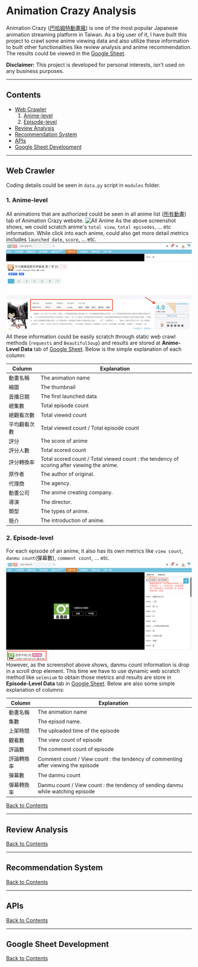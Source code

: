 # Animation Crazy Analysis

Animation Crazy ([巴哈姆特動畫瘋](https://ani.gamer.com.tw/)) is one of the most popular Japanese animation streaming
platform in Taiwan.
As a big user of it, I have built this project to crawl some anime viewing data and also utilize these information to
built other functionalities like review analysis and anime recommendation.
The results could be viewed in
the [Google Sheet](https://docs.google.com/spreadsheets/d/1F94CV-TTa628TumABt3DOF_beqJxQTJ-Mjp1nHkWQDE/edit?usp=sharing).

**Disclaimer:**
This project is developed for personal interests, isn't used on any business purposes.

---

## Contents <a name="contents"></a>
- [Web Crawler](#webCrawler)
  1. [Anime-level](#animeLevel)
  2. [Episode-level](#episodeLevel)
- [Review Analysis](#reviewAnalysis)
- [Recommendation System](#recommendation)
- [APIs](#apis)
- [Google Sheet Development](#googleSheet)


---

## Web Crawler <a name="webCrawler"></a>
Coding details could be seen in `data.py` script in `modules` folder.

### 1. Anime-level <a name="animeLevel"></a>

All animations that are authorized could be seen in all anime list ([所有動畫](https://ani.gamer.com.tw/animeList.php)) tab of Animation Crazy website.
![All Anime](plots/all_anime_list.png)
As the above screenshot shows, we could scratch anime's `total view`, `total episodes`, ... etc information.
While click into each anime, could also get more detail metrics includes `launched date`, `score`, ... etc.
![Anime Details](plots/anime_detail.png)
All these information could be easily scratch through static web crawl methods (`requests` and `BeautifulSoup`) and
results are stored at **Anime-Level Data** tab
of [Google Sheet](https://docs.google.com/spreadsheets/d/1F94CV-TTa628TumABt3DOF_beqJxQTJ-Mjp1nHkWQDE/edit?usp=sharing).
Below is the simple explanation of each column:

| **Column** | **Explanation**                                                                            |
|------------|--------------------------------------------------------------------------------------------|
| 動畫名稱       | The animation name                                                                         |
| 縮圖         | The thumbnail                                                                              |
| 首播日期       | The first launched data                                                                    |
| 總集數        | Total episode count                                                                        |
| 總觀看次數      | Total viewed count                                                                         |
| 平均觀看次數     | Total viewed count / Total episode count                                                   |
| 評分         | The score of anime                                                                         |
| 評分人數       | Total scored count                                                                         |
| 評分轉換率      | Total scored count / Total viewed count : the tendency of scoring after viewing the anime. |
| 原作者        | The author of original.                                                                    |
| 代理商        | The agency.                                                                                |
| 動畫公司       | The anime creating company.                                                                |
| 導演         | The director.                                                                              |
| 類型         | The types of anime.                                                                        |
| 簡介         | The introduction of anime.                                                                 |



### 2. Episode-level <a name="episodeLevel"></a>
For each episode of an anime, it also has its own metrics like `view count`, `danmu count`(彈幕數), `comment count`, ... etc.
![Episode metrics](plots/episode-metrics.png)
However, as the screenshot above shows, danmu count information is drop in a scroll drop element.
This time we have to use dynamic web scratch method like `selenium` to obtain those metrics and results are store in **Episode-Level Data** tab in [Google Sheet](https://docs.google.com/spreadsheets/d/1F94CV-TTa628TumABt3DOF_beqJxQTJ-Mjp1nHkWQDE/edit?usp=sharing). 
Below are also some simple explanation of columns:

| **Column** | **Explanation**                                                                   |
|------------|-----------------------------------------------------------------------------------|
| 動畫名稱       | The animation name                                                                |
| 集數         | The episod name.                                                                  |
| 上架時間       | The uploaded time of the episode                                                  |
| 觀看數        | The view count of episode                                                         |
| 評論數        | The comment count of episode                                                      |
| 評論轉換率      | Comment count / View count : the tendency of commenting after viewing the episode |
| 彈幕數        | The danmu count                                                                   |
| 彈幕轉換率      | Danmu count / View count : the tendency of sending danmu while watching episode   |


[Back to Contents](#contents)


---

## Review Analysis <a name="reviewAnalysis"></a>


[Back to Contents](#contents)

---

## Recommendation System <a name="recommendation"></a>


[Back to Contents](#contents)

---

## APIs <a name="apis"></a>


[Back to Contents](#contents)

---

## Google Sheet Development <a name="googleSheet"></a>



[Back to Contents](#contents)